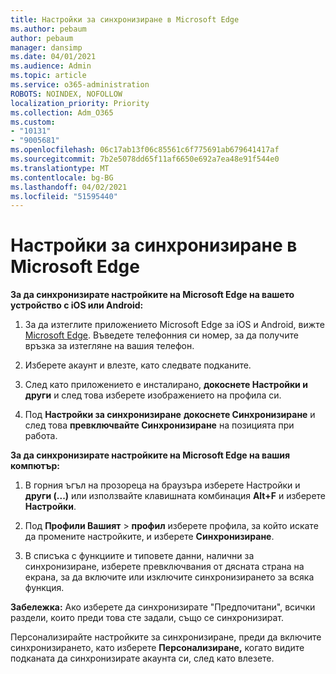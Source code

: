 ```yaml
---
title: Настройки за синхронизиране в Microsoft Edge
ms.author: pebaum
author: pebaum
manager: dansimp
ms.date: 04/01/2021
ms.audience: Admin
ms.topic: article
ms.service: o365-administration
ROBOTS: NOINDEX, NOFOLLOW
localization_priority: Priority
ms.collection: Adm_O365
ms.custom:
- "10131"
- "9005681"
ms.openlocfilehash: 06c17ab13f06c85561c6f775691ab679641417af
ms.sourcegitcommit: 7b2e5078dd65f11af6650e692a7ea48e91f544e0
ms.translationtype: MT
ms.contentlocale: bg-BG
ms.lasthandoff: 04/02/2021
ms.locfileid: "51595440"
---
```

# <a name="sync-settings-in-microsoft-edge"></a>Настройки за синхронизиране в Microsoft Edge

**За да синхронизирате настройките на Microsoft Edge на вашето устройство с iOS или Android:**

1. За да изтеглите приложението Microsoft Edge за iOS и Android, вижте [Microsoft Edge](https://www.microsoft.com/edge?ocid=SMC-IA-4534424). Въведете телефонния си номер, за да получите връзка за изтегляне на вашия телефон.

1. Изберете акаунт и влезте, като следвате подканите.

1. След като приложението е инсталирано, **докоснете Настройки и други** и след това изберете изображението на профила си.

1. Под **Настройки за синхронизиране** **докоснете Синхронизиране** и след това **превключвайте Синхронизиране** на позицията при работа. 

**За да синхронизирате настройките на Microsoft Edge на вашия компютър:**

1. В горния ъгъл на прозореца на браузъра изберете Настройки и **други (...)** или използвайте клавишната комбинация **Alt+F** и изберете **Настройки**.

1. Под **Профили Вашият**  >  **профил** изберете профила, за който искате да промените настройките, и изберете **Синхронизиране**.

1. В списъка с функциите и типовете данни, налични за синхронизиране, изберете превключвания от дясната страна на екрана, за да включите или изключите синхронизирането за всяка функция.

**Забележка:** Ако изберете да синхронизирате "Предпочитани", всички раздели, които преди това сте задали, също се синхронизират.

Персонализирайте настройките за синхронизиране, преди да включите синхронизирането, като изберете **Персонализиране,** когато видите подканата да синхронизирате акаунта си, след като влезете.